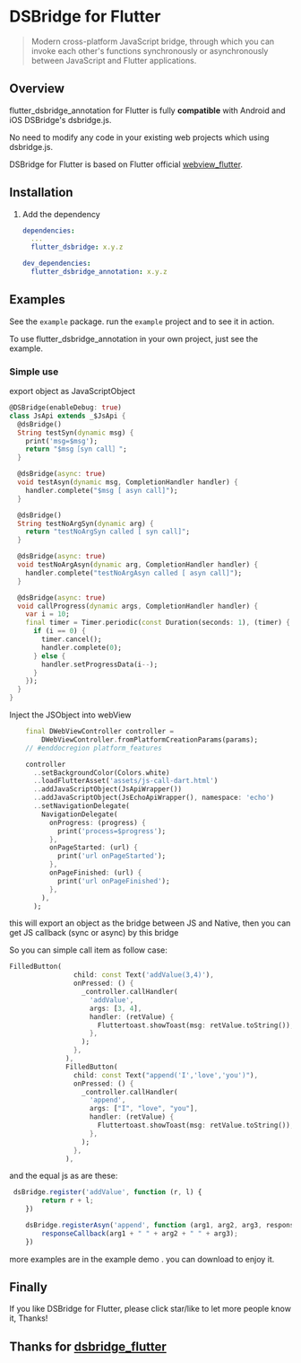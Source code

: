 # DSBridge for Flutter

>Modern cross-platform JavaScript bridge, through which you can invoke each other's functions synchronously or asynchronously between JavaScript and Flutter applications.

## Overview

flutter_dsbridge_annotation for Flutter is fully **compatible** with Android and iOS DSBridge's dsbridge.js.

No need to modify any code in your existing web projects which using dsbridge.js.

DSBridge for Flutter is based on Flutter official [webview_flutter](https://pub.dev/packages/webview_flutter).

## Installation

1. Add the dependency

   ```yml
   dependencies:
     ...
     flutter_dsbridge: x.y.z
   
   dev_dependencies:
     flutter_dsbridge_annotation: x.y.z

   ```

## Examples

See the `example` package. run the `example` project and to see it in action.

To use flutter_dsbridge_annotation in your own project, just see the example.

### Simple use

export object as JavaScriptObject

```dart
@DSBridge(enableDebug: true)
class JsApi extends _$JsApi {
  @dsBridge()
  String testSyn(dynamic msg) {
    print('msg=$msg');
    return "$msg［syn call］";
  }

  @dsBridge(async: true)
  void testAsyn(dynamic msg, CompletionHandler handler) {
    handler.complete("$msg [ asyn call]");
  }

  @dsBridge()
  String testNoArgSyn(dynamic arg) {
    return "testNoArgSyn called [ syn call]";
  }

  @dsBridge(async: true)
  void testNoArgAsyn(dynamic arg, CompletionHandler handler) {
    handler.complete("testNoArgAsyn called [ asyn call]");
  }

  @dsBridge(async: true)
  void callProgress(dynamic args, CompletionHandler handler) {
    var i = 10;
    final timer = Timer.periodic(const Duration(seconds: 1), (timer) {
      if (i == 0) {
        timer.cancel();
        handler.complete(0);
      } else {
        handler.setProgressData(i--);
      }
    });
  }
}
```

Inject the JSObject into webView
```dart
    final DWebViewController controller =
        DWebViewController.fromPlatformCreationParams(params);
    // #enddocregion platform_features

    controller
      ..setBackgroundColor(Colors.white)
      ..loadFlutterAsset('assets/js-call-dart.html')
      ..addJavaScriptObject(JsApiWrapper())
      ..addJavaScriptObject(JsEchoApiWrapper(), namespace: 'echo')
      ..setNavigationDelegate(
        NavigationDelegate(
          onProgress: (progress) {
            print('process=$progress');
          },
          onPageStarted: (url) {
            print('url onPageStarted');
          },
          onPageFinished: (url) {
            print('url onPageFinished');
          },
        ),
      );
```

this will export an object as the bridge between JS and Native, then you can get JS callback (sync or async) by this bridge

So you can simple call item as follow case:
```dart
FilledButton(
                child: const Text('addValue(3,4)'),
                onPressed: () {
                  _controller.callHandler(
                    'addValue',
                    args: [3, 4],
                    handler: (retValue) {
                      Fluttertoast.showToast(msg: retValue.toString());
                    },
                  );
                },
              ),
              FilledButton(
                child: const Text("append('I','love','you')"),
                onPressed: () {
                  _controller.callHandler(
                    'append',
                    args: ["I", "love", "you"],
                    handler: (retValue) {
                      Fluttertoast.showToast(msg: retValue.toString());
                    },
                  );
                },
              ),
```

and the equal js as are these:
```javascript
 dsBridge.register('addValue', function (r, l) {
        return r + l;
    })

    dsBridge.registerAsyn('append', function (arg1, arg2, arg3, responseCallback) {
        responseCallback(arg1 + " " + arg2 + " " + arg3);
    })
```
more examples are in the example demo . you can download to enjoy it.

## Finally

If you like DSBridge for Flutter, please click star/like to let more people know it, Thanks!

## Thanks for [dsbridge_flutter](https://github.com/gtbluesky/dsbridge_flutter)